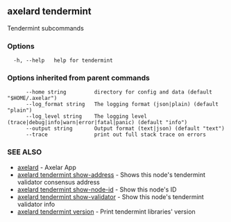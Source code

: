## axelard tendermint

Tendermint subcommands

### Options

```
  -h, --help   help for tendermint
```

### Options inherited from parent commands

```
      --home string         directory for config and data (default "$HOME/.axelar")
      --log_format string   The logging format (json|plain) (default "plain")
      --log_level string    The logging level (trace|debug|info|warn|error|fatal|panic) (default "info")
      --output string       Output format (text|json) (default "text")
      --trace               print out full stack trace on errors
```

### SEE ALSO

* [axelard](axelard.md)	 - Axelar App
* [axelard tendermint show-address](axelard_tendermint_show-address.md)	 - Shows this node's tendermint validator consensus address
* [axelard tendermint show-node-id](axelard_tendermint_show-node-id.md)	 - Show this node's ID
* [axelard tendermint show-validator](axelard_tendermint_show-validator.md)	 - Show this node's tendermint validator info
* [axelard tendermint version](axelard_tendermint_version.md)	 - Print tendermint libraries' version

